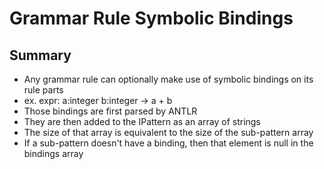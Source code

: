 # Grammar Rule Symbolic Bindings

## Summary

- Any grammar rule can optionally make use of symbolic bindings on its rule parts
- ex. expr: a:integer b:integer -> a + b
- Those bindings are first parsed by ANTLR
- They are then added to the IPattern as an array of strings
- The size of that array is equivalent to the size of the sub-pattern array
- If a sub-pattern doesn't have a binding, then that element is null in the bindings array